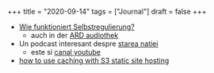 +++
title = "2020-09-14"
tags = ["Journal"]
draft = false
+++

-   [Wie funktioniert Selbstregulierung?](https://www.swr.de/swr2/programm/broadcastcontrib-swr-13438.html)
    -   auch in der [ARD audiothek](https://www.ardaudiothek.de/wissen/wie-funktioniert-selbstregulierung/80172244)
-   Un podcast interesant despre [starea natiei](https://www.stareanatiei.ro/podcasts/)
    -   este si [canal youtube](https://www.youtube.com/channel/UCtK5Oe8sHjp6WPcwWuHUVpQ)
-   [how to use caching with S3 static site hosting](https://stackoverflow.com/questions/42531643/amazon-s3-static-web-hosting-caching)